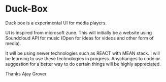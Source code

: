 # Duck-Box


Duck box is a experimental UI for media players.

UI is inspired from microsoft zune. This will initially be a website using Soundcloud API for music (Open for ideas for videos and other form of media). 

It will be using newer technologies such as REACT with MEAN stack. I will be learning to use these technologies in progress. Anychanges to code or suggestion for a better way to do certain things will be highly appreciated.

Thanks
Ajay Grover
